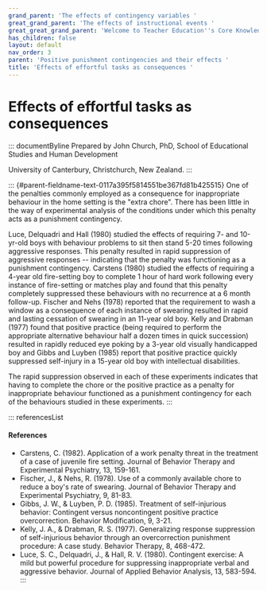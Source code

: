 ```yaml
---
grand_parent: 'The effects of contingency variables '
great_grand_parent: 'The effects of instructional events '
great_great_grand_parent: 'Welcome to Teacher Education''s Core Knowledge and Skills.'
has_children: false
layout: default
nav_order: 3
parent: 'Positive punishment contingencies and their effects '
title: 'Effects of effortful tasks as consequences '
---
```

# Effects of effortful tasks as consequences 


::: documentByline
Prepared by John Church, PhD, School of Educational Studies and Human
Development

University of Canterbury, Christchurch, New Zealand.
:::

::: {#parent-fieldname-text-0117a395f5814551be367fd81b425515}
One of the penalties commonly employed as a consequence for
inappropriate behaviour in the home setting is the "extra chore". There
has been little in the way of experimental analysis of the conditions
under which this penalty acts as a punishment contingency.

Luce, Delquadri and Hall (1980) studied the effects of requiring 7- and
10-yr-old boys with behaviour problems to sit then stand 5-20 times
following aggressive responses. This penalty resulted in rapid
suppression of aggressive responses -- indicating that the penalty was
functioning as a punishment contingency. Carstens (1980) studied the
effects of requiring a 4-year old fire-setting boy to complete 1 hour of
hard work following every instance of fire-setting or matches play and
found that this penalty completely suppressed these behaviours with no
recurrence at a 6 month follow-up. Fischer and Nehs (1978) reported that
the requirement to wash a window as a consequence of each instance of
swearing resulted in rapid and lasting cessation of swearing in an
11-year old boy. Kelly and Drabman (1977) found that positive practice
(being required to perform the appropriate alternative behaviour half a
dozen times in quick succession) resulted in rapidly reduced eye poking
by a 3-year old visually handicapped boy and Gibbs and Luyben (1985)
report that positive practice quickly suppressed self-injury in a
15-year old boy with intellectual disabilities.

The rapid suppression observed in each of these experiments indicates
that having to complete the chore or the positive practice as a penalty
for inappropriate behaviour functioned as a punishment contingency for
each of the behaviours studied in these experiments.
:::

::: referencesList
#### References

-   Carstens, C. (1982). Application of a work penalty threat in the
    treatment of a case of juvenile fire setting. Journal of Behavior
    Therapy and Experimental Psychiatry, 13, 159-161.
-   Fischer, J., & Nehs, R. (1978). Use of a commonly available chore to
    reduce a boy\'s rate of swearing. Journal of Behavior Therapy and
    Experimental Psychiatry, 9, 81-83.
-   Gibbs, J. W., & Luyben, P. D. (1985). Treatment of self-injurious
    behavior: Contingent versus noncontingent positive practice
    overcorrection. Behavior Modification, 9, 3-21.
-   Kelly, J. A., & Drabman, R. S. (1977). Generalizing response
    suppression of self-injurious behavior through an overcorrection
    punishment procedure: A case study. Behavior Therapy, 8, 468-472.
-   Luce, S. C., Delquadri, J., & Hall, R. V. (1980). Contingent
    exercise: A mild but powerful procedure for suppressing
    inappropriate verbal and aggressive behavior. Journal of Applied
    Behavior Analysis, 13, 583-594.
:::
